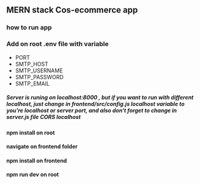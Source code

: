 ## MERN stack Cos-ecommerce app

### how to run app

### Add on root .env file with variable

<ul>
    <li>PORT</li>
    <li>SMTP_HOST</li>
    <li>SMTP_USERNAME</li>
    <li>SMTP_PASSWORD</li>
    <li>SMTP_EMAIL</li>
</ul>

##### Server is runing on localhost:8000 , but if you want to run with different localhost, just change in frontend/src/config.js localhost variable to you're localhost or server port, and also don't forget to change in server.js file CORS localhost

#### npm install on root

#### navigate on frontend folder

#### npm install on frontend

#### npm run dev on root
